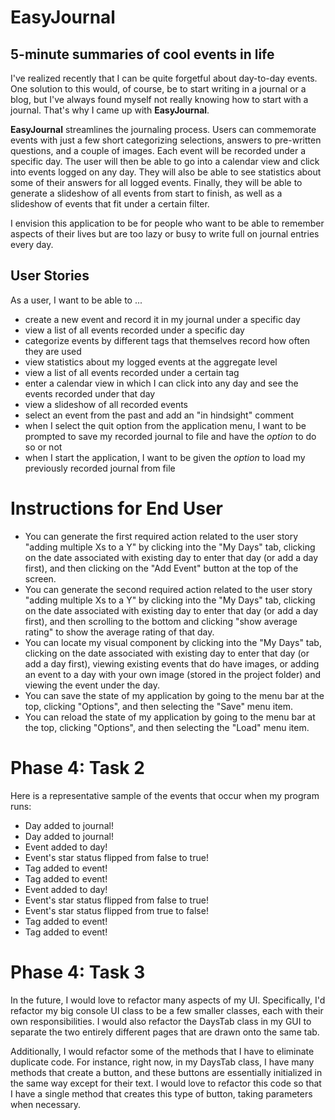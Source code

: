 # EasyJournal

## 5-minute summaries of cool events in life

I've realized recently that I can be quite forgetful about day-to-day events. 
One solution to this would, of course, be to start writing in a journal or a
blog, but I've always found myself not really knowing how to start with a
journal. That's why I came up with **EasyJournal**.

**EasyJournal** streamlines the journaling process. Users can commemorate events
with just a few short categorizing selections, answers to pre-written 
questions, and a couple of images. Each event will be recorded under a specific
day. The user will then be able to go into a calendar view and click into events 
logged on any day. They will also be able to see statistics about some of their 
answers for all logged events. Finally, they will be able to generate a 
slideshow of all events from start to finish, as well as a slideshow of events 
that fit under a certain filter.

I envision this application to be for people who want to be able to remember 
aspects of their lives but are too lazy or busy to write full on journal 
entries every day.

## User Stories
As a user, I want to be able to ...
- create a new event and record it in my journal under a specific day
- view a list of all events recorded under a specific day
- categorize events by different tags that themselves record how often they are
used
- view statistics about my logged events at the aggregate level 
- view a list of all events recorded under a certain tag
- enter a calendar view in which I can click into any day and see the events 
recorded under that day
- view a slideshow of all recorded events
- select an event from the past and add an "in hindsight" comment
- when I select the quit option from the application menu, I want to be 
prompted to save my recorded journal to file and have the *option* to do so or 
not
- when I start the application, I want to be given the *option* to load my 
previously recorded journal from file

# Instructions for End User

- You can generate the first required action related to the user story "adding 
multiple Xs to a Y" by clicking into the "My Days" tab, clicking on the date 
associated with existing day to enter that day (or add a day first), and then
clicking on the "Add Event" button at the top of the screen.
- You can generate the second required action related to the user story "adding 
multiple Xs to a Y" by clicking into the "My Days" tab, clicking on the date 
associated with existing day to enter that day (or add a day first), and then
scrolling to the bottom and clicking "show average rating" to show the average
rating of that day.
- You can locate my visual component by clicking into the "My Days" tab, 
clicking on the date associated with existing day to enter that day (or add a 
day first), viewing existing events that do have images, or adding an event to
a day with your own image (stored in the project folder) and viewing the event 
under the day.
- You can save the state of my application by going to the menu bar at the top,
clicking "Options", and then selecting the "Save" menu item.
- You can reload the state of my application by going to the menu bar at the 
top, clicking "Options", and then selecting the "Load" menu item.

# Phase 4: Task 2
Here is a representative sample of the events that occur when my program runs:
- Day added to journal!
- Day added to journal!
- Event added to day!
- Event's star status flipped from false to true!
- Tag added to event!
- Tag added to event!
- Event added to day!
- Event's star status flipped from false to true!
- Event's star status flipped from true to false!
- Tag added to event!
- Tag added to event!

# Phase 4: Task 3
In the future, I would love to refactor many aspects of my UI. Specifically, 
I'd refactor my big console UI class to be a few smaller classes, each with
their own responsibilities. I would also refactor the DaysTab class in my GUI
to separate the two entirely different pages that are drawn onto the same tab.

Additionally, I would refactor some of the methods that I have to eliminate
duplicate code. For instance, right now, in my DaysTab class, I have many 
methods that create a button, and these buttons are essentially initialized in
the same way except for their text. I would love to refactor this code so that
I have a single method that creates this type of button, taking parameters when
necessary.